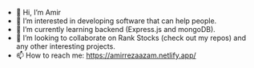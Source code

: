 - 👋 Hi, I’m Amir
- 👀 I’m interested in developing software that can help people.
- 🌱 I’m currently learning backend (Express.js and mongoDB).
- 💞️ I’m looking to collaborate on Rank Stocks (check out my repos) and any other interesting projects.
- 📫 How to reach me: https://amirrezaazam.netlify.app/ 

<!---
amir417/amir417 is a ✨ special ✨ repository because its `README.md` (this file) appears on your GitHub profile.
You can click the Preview link to take a look at your changes.
--->
